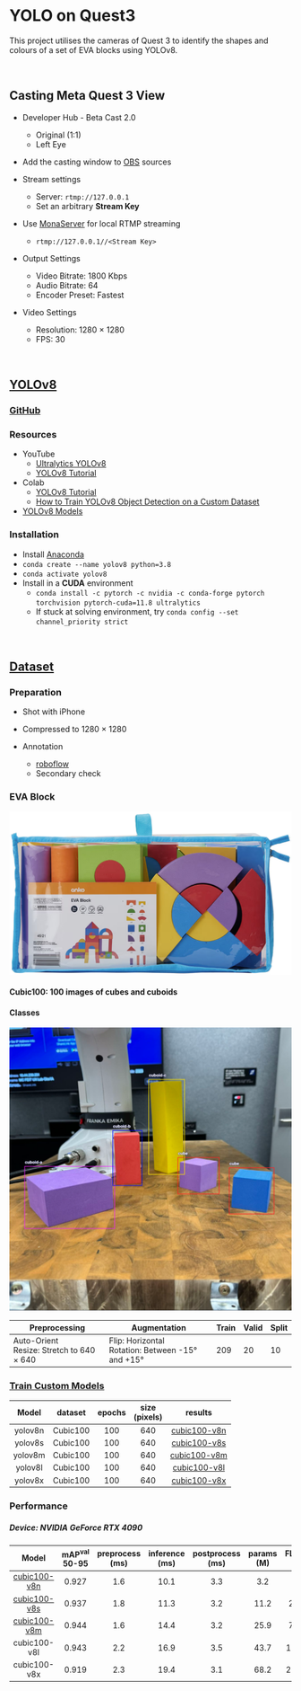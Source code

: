 # YOLO on Quest3

This project utilises the cameras of Quest 3 to identify the shapes and colours of a set of EVA blocks using YOLOv8.

<br>

## **Casting Meta Quest 3 View**

- Developer Hub - Beta Cast 2.0
  - Original (1:1)
  - Left Eye

- Add the casting window to [OBS](https://obsproject.com/) sources
- Stream settings
  - Server: `rtmp://127.0.0.1`
  - Set an arbitrary **Stream Key**
- Use [MonaServer](https://www.monaserver.ovh/) for local RTMP streaming
  - `rtmp://127.0.0.1//<Stream Key>`
- Output Settings
  - Video Bitrate: 1800 Kbps
  - Audio Bitrate: 64
  - Encoder Preset: Fastest
- Video Settings
  - Resolution: 1280 &times; 1280
  - FPS: 30

<br>

## [YOLOv8](https://docs.ultralytics.com/)

### [**GitHub**](https://github.com/ultralytics/ultralytics)

### Resources

- YouTube
  - [Ultralytics YOLOv8](https://www.youtube.com/playlist?list=PL1FZnkj4ad1PFJTjW4mWpHZhzgJinkNV0)
  - [YOLOv8 Tutorial](https://www.youtube.com/playlist?list=PLZCA39VpuaZZ1cjH4vEIdXIb0dCpZs3Y5)
- Colab
  - [YOLOv8 Tutorial](https://colab.research.google.com/github/ultralytics/ultralytics/blob/main/examples/tutorial.ipynb#scrollTo=ZY2VXXXu74w5)
  - [How to Train YOLOv8 Object Detection on a Custom Dataset](https://colab.research.google.com/github/roboflow-ai/notebooks/blob/main/notebooks/train-yolov8-object-detection-on-custom-dataset.ipynb)
- [YOLOv8 Models](https://docs.ultralytics.com/models/yolov8/#overview)

### Installation

* Install [Anaconda](https://www.anaconda.com/download)
* `conda create --name yolov8 python=3.8`
* `conda activate yolov8`
* Install in a **CUDA** environment
  * `conda install -c pytorch -c nvidia -c conda-forge pytorch torchvision pytorch-cuda=11.8 ultralytics`
  * If stuck at solving environment, try `conda config --set channel_priority strict`

<br>

## [Dataset](datasets_zip)

### Preparation

- Shot with iPhone
- Compressed to 1280 &times; 1280

- Annotation
  - [roboflow](https://app.roboflow.com/)
  - Secondary check



### EVA Block

<img src="docs/img/evablock1.png" alt="evablock1"  />



#### Cubic100: 100 images of cubes and cuboids

#### Classes

<img src="docs/img/Cubic100-classes.png" alt="Cubic100-classes"  />

| Preprocessing                                       | Augmentation                                                 | Train | Valid | Split |
| --------------------------------------------------- | ------------------------------------------------------------ | ----- | ----- | ----- |
| Auto-Orient<br />Resize: Stretch to 640 &times; 640 | Flip: Horizontal<br />Rotation: Between -15&deg; and +15&deg; | 209   | 20    | 10    |



### [Train Custom Models](models/custom)

|  Model  | dataset  | epochs | size<br />(pixels) |                     results                     |
| :-----: | :------: | :----: | :----------------: | :---------------------------------------------: |
| yolov8n | Cubic100 |  100   |        640         | [cubic100-v8n](models/runs/detect/cubic100-v8n) |
| yolov8s | Cubic100 |  100   |        640         | [cubic100-v8s](models/runs/detect/cubic100-v8s) |
| yolov8m | Cubic100 |  100   |        640         | [cubic100-v8m](models/runs/detect/cubic100-v8m) |
| yolov8l | Cubic100 |  100   |        640         | [cubic100-v8l](models/runs/detect/cubic100-v8l) |
| yolov8x | Cubic100 |  100   |        640         | [cubic100-v8x](models/runs/detect/cubic100-v8x) |



### Performance

##### Device: NVIDIA GeForce RTX 4090

|                            Model                             | mAP<sup>val</sup><br />50-95 | preprocess<br />(ms) | inference<br />(ms) | postprocess<br />(ms) | params<br />(M) | FLOPs<br />(B) |
| :----------------------------------------------------------: | :--------------------------: | :------------------: | :-----------------: | :-------------------: | :-------------: | :------------: |
| [cubic100-v8n](https://www.youtube.com/watch?v=XrV9wmnmguc&list=PLGZ6M30GmbVM7x_OCORl0q7Z4LuDY4KiY&index=1) |            0.927             |         1.6          |        10.1         |          3.3          |       3.2       |      8.7       |
| [cubic100-v8s](https://www.youtube.com/watch?v=stGOMXj_bpk&list=PLGZ6M30GmbVM7x_OCORl0q7Z4LuDY4KiY&index=2) |            0.937             |         1.8          |        11.3         |          3.2          |      11.2       |      28.6      |
| [cubic100-v8m](https://www.youtube.com/watch?v=ShZzQ32Dk94&list=PLGZ6M30GmbVM7x_OCORl0q7Z4LuDY4KiY&index=3) |            0.944             |         1.6          |        14.4         |          3.2          |      25.9       |      78.9      |
|                         cubic100-v8l                         |            0.943             |         2.2          |        16.9         |          3.5          |      43.7       |     165.2      |
|                         cubic100-v8x                         |            0.919             |         2.3          |        19.4         |          3.1          |      68.2       |     257.8      |

